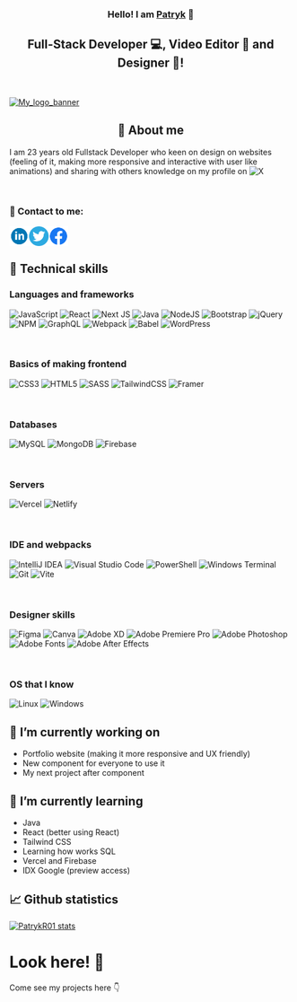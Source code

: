 <h3 align="center">
Hello! I am <a href="https://patryk-romanski.netlify.app" target="_blank" rel="noreferrer">Patryk</a> 👋
</h3>


<h2 align="center">
Full-Stack Developer 💻, Video Editor 🎥 and Designer 🎨!
</h2>
<br>

<p>
  <a href="https://patryk-romanski.netlify.app" target="_blank"><img src="https://github.com/PatrykR01/PatrykR01/assets/99299154/7ef66f48-a1c7-4dbe-a3b0-9a0e4ed4697e" alt="My_logo_banner"/></a>
</p>

<h2 align="center">🙌 About me</h2>

I am 23 years old Fullstack Developer who keen on design on websites (feeling of it, making more responsive and interactive with user like animations) and sharing with others knowledge on my profile on <a href="https://twitter.com/PatrykR00" style="text-decoration: none;"> ![X](https://img.shields.io/badge/X-%23000000.svg?style=for-the-badge&logo=X&logoColor=white)</a>

<br>

### 🤝 Contact to me:

<a href="https://www.linkedin.com/in/patryk-romanski-497860235/"><img align="left" src="https://raw.githubusercontent.com/PatrykR01/PatrykR01/main/SVG/linkedin.svg" alt="Patryk Romański | LinkedIn" width="35px"/></a>
<a href="https://www.twitter.com/PatrykR00"><img align="left" src="https://raw.githubusercontent.com/PatrykR01/PatrykR01/main/SVG/twitter-3-logo-svgrepo-com.svg" alt="Patryk Romański | Twitter" width="35px"/></a>
<a href="https://www.facebook.com/profile.php?id=100080271055271"><img align="left" src="https://raw.githubusercontent.com/PatrykR01/PatrykR01/main/SVG/facebook-svgrepo-com.svg" alt="Patryk Romański | Facebook" width="35px"/></a>

<br>
<br>

## 💼 Technical skills

<h3>Languages and frameworks</h3>

![JavaScript](https://img.shields.io/badge/javascript-%23323330.svg?style=for-the-badge&logo=javascript&logoColor=%23F7DF1E)
![React](https://img.shields.io/badge/react-%2320232a.svg?style=for-the-badge&logo=react&logoColor=%2361DAFB)
![Next JS](https://img.shields.io/badge/Next-black?style=for-the-badge&logo=next.js&logoColor=white)
![Java](https://img.shields.io/badge/java-%23ED8B00.svg?style=for-the-badge&logo=openjdk&logoColor=white)
![NodeJS](https://img.shields.io/badge/node.js-6DA55F?style=for-the-badge&logo=node.js&logoColor=white)
![Bootstrap](https://img.shields.io/badge/bootstrap-%238511FA.svg?style=for-the-badge&logo=bootstrap&logoColor=white)
![jQuery](https://img.shields.io/badge/jquery-%230769AD.svg?style=for-the-badge&logo=jquery&logoColor=white)
![NPM](https://img.shields.io/badge/NPM-%23CB3837.svg?style=for-the-badge&logo=npm&logoColor=white)
![GraphQL](https://img.shields.io/badge/-GraphQL-E10098?style=for-the-badge&logo=graphql&logoColor=white)
![Webpack](https://img.shields.io/badge/webpack-%238DD6F9.svg?style=for-the-badge&logo=webpack&logoColor=black)
![Babel](https://img.shields.io/badge/Babel-F9DC3e?style=for-the-badge&logo=babel&logoColor=black)
![WordPress](https://img.shields.io/badge/WordPress-%23117AC9.svg?style=for-the-badge&logo=WordPress&logoColor=white)

<br>

<h3>Basics of making frontend</h3>

![CSS3](https://img.shields.io/badge/css3-%231572B6.svg?style=for-the-badge&logo=css3&logoColor=white)
![HTML5](https://img.shields.io/badge/html5-%23E34F26.svg?style=for-the-badge&logo=html5&logoColor=white)
![SASS](https://img.shields.io/badge/SASS-hotpink.svg?style=for-the-badge&logo=SASS&logoColor=white)
![TailwindCSS](https://img.shields.io/badge/tailwindcss-%2338B2AC.svg?style=for-the-badge&logo=tailwind-css&logoColor=white)
![Framer](https://img.shields.io/badge/Framer-black?style=for-the-badge&logo=framer&logoColor=blue)

<br>

<h3>Databases</h3>

![MySQL](https://img.shields.io/badge/mysql-%2300f.svg?style=for-the-badge&logo=mysql&logoColor=white)
![MongoDB](https://img.shields.io/badge/MongoDB-%234ea94b.svg?style=for-the-badge&logo=mongodb&logoColor=white)
![Firebase](https://img.shields.io/badge/firebase-%23039BE5.svg?style=for-the-badge&logo=firebase)

<br>

<h3>Servers</h3>

![Vercel](https://img.shields.io/badge/vercel-%23000000.svg?style=for-the-badge&logo=vercel&logoColor=white)
![Netlify](https://img.shields.io/badge/netlify-%23000000.svg?style=for-the-badge&logo=netlify&logoColor=#00C7B7)


<br>

<h3>IDE and webpacks</h3>

![IntelliJ IDEA](https://img.shields.io/badge/IntelliJIDEA-000000.svg?style=for-the-badge&logo=intellij-idea&logoColor=white)
![Visual Studio Code](https://img.shields.io/badge/Visual%20Studio%20Code-0078d7.svg?style=for-the-badge&logo=visual-studio-code&logoColor=white)
![PowerShell](https://img.shields.io/badge/PowerShell-%235391FE.svg?style=for-the-badge&logo=powershell&logoColor=white)
![Windows Terminal](https://img.shields.io/badge/Windows%20Terminal-%234D4D4D.svg?style=for-the-badge&logo=windows-terminal&logoColor=white)
![Git](https://img.shields.io/badge/git-%23F05033.svg?style=for-the-badge&logo=git&logoColor=white)
![Vite](https://img.shields.io/badge/vite-%23646CFF.svg?style=for-the-badge&logo=vite&logoColor=white)

<br>

<h3>Designer skills</h3>

![Figma](https://img.shields.io/badge/figma-%23F24E1E.svg?style=for-the-badge&logo=figma&logoColor=white)
![Canva](https://img.shields.io/badge/Canva-%2300C4CC.svg?style=for-the-badge&logo=Canva&logoColor=white)
![Adobe XD](https://img.shields.io/badge/Adobe%20XD-470137?style=for-the-badge&logo=Adobe%20XD&logoColor=#FF61F6)
![Adobe Premiere Pro](https://img.shields.io/badge/Adobe%20Premiere%20Pro-9999FF.svg?style=for-the-badge&logo=Adobe%20Premiere%20Pro&logoColor=white)
![Adobe Photoshop](https://img.shields.io/badge/adobe%20photoshop-%2331A8FF.svg?style=for-the-badge&logo=adobe%20photoshop&logoColor=white)
![Adobe Fonts](https://img.shields.io/badge/Adobe%20Fonts-000B1D.svg?style=for-the-badge&logo=Adobe%20Fonts&logoColor=white)
![Adobe After Effects](https://img.shields.io/badge/Adobe%20After%20Effects-9999FF.svg?style=for-the-badge&logo=Adobe%20After%20Effects&logoColor=white)

<br>

<h3>OS that I know</h3>

![Linux](https://img.shields.io/badge/Linux-FCC624?style=for-the-badge&logo=linux&logoColor=black)
![Windows](https://img.shields.io/badge/Windows-0078D6?style=for-the-badge&logo=windows&logoColor=white)



## 🔭 I’m currently working on

- Portfolio website (making it more responsive and UX friendly)
- New component for everyone to use it
- My next project after component

## 🌱 I’m currently learning 

- Java
- React (better using React)
- Tailwind CSS
- Learning how works SQL
- Vercel and Firebase
- IDX Google (preview access)



## 📈 Github statistics

[![PatrykR01 stats](https://github-readme-stats.vercel.app/api/top-langs/?username=PatrykR01&layout=compact&bg_color=#bababa&title_color=#000000&text_color=#000000&show_icons=true&border_color=#bababa)](https://github.com/anuraghazra/github-readme-stats)


<h1>Look here! 🤔</h1>
Come see my projects here 👇


<!--
**PatrykR01/PatrykR01** is a ✨ _special_ ✨ repository because its `README.md` (this file) appears on your GitHub profile.

Here are some ideas to get you started:

- 👯 I’m looking to collaborate on ...
- 🤔 I’m looking for help with ...
- 💬 Ask me about ...
- 📫 How to reach me: ...
- 😄 Pronouns: ...
- ⚡ Fun fact: ...
-->
